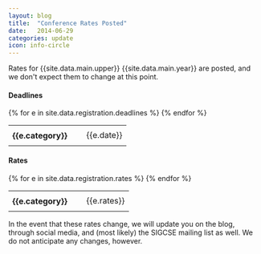 ```yaml
---
layout: blog
title:  "Conference Rates Posted"
date:   2014-06-29
categories: update
icon: info-circle
---
```


Rates for {{site.data.main.upper}} {{site.data.main.year}} are posted, and we don't expect them to change at this point. 


#### Deadlines
  
<div class="row">
  <div class="col-md-11 col-md-offset-1">
    <div class="table-responsive">
      <table>
{% for e in site.data.registration.deadlines %}
        <tr class="{{e.alert}}">
          <td style="padding-top: 10px; padding-right: 30px; padding-bottom: 10px;"><b>{{e.category}}</b></td>
          <td>{{e.date}}</td>
        </tr>
{% endfor %}
      </table>
    </div>
  </div>
</div>

#### Rates

<div class="row">
  <div class="col-md-11 col-md-offset-1">
    <div class="table-responsive">
      <table>
{% for e in site.data.registration.rates %}
        <tr class="{{e.alert}}">
          <td style="padding-top: 10px; padding-right: 30px; padding-bottom: 10px;"><b>{{e.category}}</b></td>
          <td>{{e.rates}}</td>
        </tr>
{% endfor %}
      </table>
    </div>
  </div>
</div>

In the event that these rates change, we will update you on the blog, through social media, and (most likely) the SIGCSE mailing list as well. We do not anticipate any changes, however.
